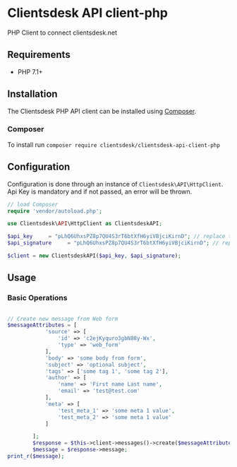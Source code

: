 # Clientsdesk API client-php
PHP Client to connect clientsdesk.net

## Requirements
* PHP 7.1+

## Installation

The Clientsdesk PHP API client can be installed using [Composer](https://packagist.org/packages/clientsdesk/clientsdesk-api-client-php).

### Composer

To install run `composer require clientsdesk/clientsdesk-api-client-php`

## Configuration

Configuration is done through an instance of `Clientsdesk\API\HttpClient`.
Api Key is mandatory and if not passed, an error will be thrown.

``` php
// load Composer
require 'vendor/autoload.php';

use Clientsdesk\API\HttpClient as ClientsdeskAPI;

$api_key     = "pLhQ6UhxsPZ8p7QU4S3rT6btXfH6yiVBjciKirnD"; // replace this with your api key
$api_signature     = "pLhQ6UhxsPZ8p7QU4S3rT6btXfH6yiVBjciKirnD"; // replace this with your api signature

$client = new ClientsdeskAPI($api_key, $api_signature);
```

## Usage

### Basic Operations

``` php

// Create new message from Web form
$messageAttributes = [
            'source' => [
                'id' => 'c2ejKyquro3gbN88y-Wx',
                'type' => 'web_form'
            ],
            'body' => 'some body from form',
            'subject' => 'optional subject',
            'tags' => ['some tag 1', 'some tag 2'],
            'author' => [
                'name' => 'First name Last name',
                'email' => 'test@test.com'
            ],
            'meta' => [
                'test_meta_1' => 'some meta 1 value',
                'test_meta_2' => 'some meta 1 value'
            ]

        ];
        $response = $this->client->messages()->create($messageAttributes);
        $message = $response->message;
print_r($message);

```